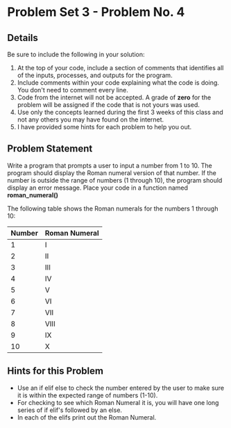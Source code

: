 # Problem Set 3 - Problem No. 4

## Details

Be sure to include the following in your solution:

1. At the top of your code, include a section of comments that identifies all of the inputs, processes, and outputs for the program.
2. Include comments within your code explaining what the code is doing. You don't need to comment every line.
3. Code from the internet will not be accepted. A grade of **zero** for the problem will be assigned if the code that is not yours was used.
4. Use only the concepts learned during the first 3 weeks of this class and not any others you may have found on the internet.
5. I have provided some hints for each problem to help you out.

## Problem Statement

Write a program that prompts a user to input a number from 1 to 10. The program should display the Roman numeral version of that number. If the number is outside the range of numbers (1 through 10), the program should display an error message. Place your code in a function named **roman_numeral()**

The following table shows the Roman numerals for the numbers 1 through 10:

| Number | Roman Numeral |
| :----- | :------------ |
| 1      | I             |
| 2      | II            |
| 3      | III           |
| 4      | IV            |
| 5      | V             |
| 6      | VI            |
| 7      | VII           |
| 8      | VIII          |
| 9      | IX            |
| 10     | X             |

## Hints for this Problem

- Use an if elif else to check the number entered by the user to make sure it is within the expected range of numbers (1-10).
- For checking to see which Roman Numeral it is, you will have one long series of if elif's followed by an else.
- In each of the elifs print out the Roman Numeral.
